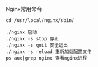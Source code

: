 Nginx常用命令

```shell
cd /usr/local/nginx/sbin/

./nginx 启动
./nginx -s stop 停止
./nginx -s quit 安全退出
./nginx -s reload 重新加载配置文件
ps aux|grep nginx 查看nginx进程
```

